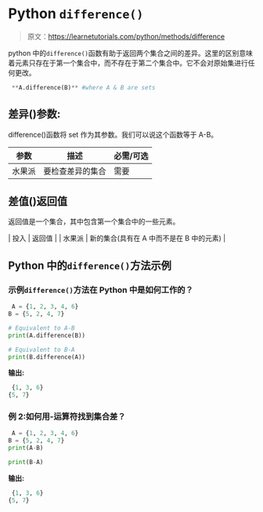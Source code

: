 # Python `difference()`

> 原文：<https://learnetutorials.com/python/methods/difference>

python 中的`difference()`函数有助于返回两个集合之间的差异。这里的区别意味着元素只存在于第一个集合中，而不存在于第二个集合中。它不会对原始集进行任何更改。

```py
 **A.difference(B)** #where A & B are sets 

```

## 差异()参数:

difference()函数将 set 作为其参数。我们可以说这个函数等于 A-B。

| 参数 | 描述 | 必需/可选 |
| --- | --- | --- |
| 水果派 | 要检查差异的集合 | 需要 |

## 差值()返回值

返回值是一个集合，其中包含第一个集合中的一些元素。

| 投入 | 返回值 |
| 水果派 | 新的集合(具有在 A 中而不是在 B 中的元素) |

## Python 中的`difference()`方法示例

### 示例`difference()`方法在 Python 中是如何工作的？

```py
 A = {1, 2, 3, 4, 6}
B = {5, 2, 4, 7}

# Equivalent to A-B
print(A.difference(B))

# Equivalent to B-A
print(B.difference(A)) 

```

**输出:**

```py
 {1, 3, 6}
{5, 7} 
```

### 例 2:如何用-运算符找到集合差？

```py
 A = {1, 2, 3, 4, 6}
B = {5, 2, 4, 7}
print(A-B)

print(B-A) 

```

**输出:**

```py
 {1, 3, 6}
{5, 7} 
```